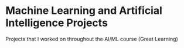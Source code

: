 # Machine Learning and Artificial Intelligence Projects
Projects that I worked on throughout the AI/ML course (Great Learning) 
